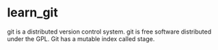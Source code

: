 # learn_git
git is a distributed version control system.
git is free software distributed under the GPL.
Git has a mutable index called stage.